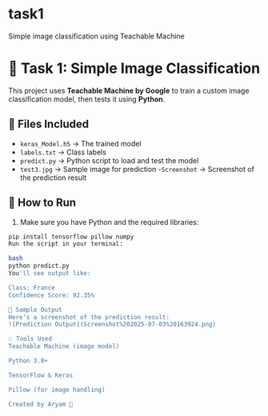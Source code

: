 # task1
Simple image classification using Teachable Machine
# 🎯 Task 1: Simple Image Classification

This project uses **Teachable Machine by Google** to train a custom image classification model, then tests it using **Python**.

## 📁 Files Included
- `keras_Model.h5` → The trained model
- `labels.txt` → Class labels
- `predict.py` → Python script to load and test the model
- `test3.jpg` → Sample image for prediction
-`Screenshot` → Screenshot of the prediction result

## 🚀 How to Run
1. Make sure you have Python and the required libraries:
```bash
pip install tensorflow pillow numpy
Run the script in your terminal:

bash
python predict.py
You'll see output like:

Class: France
Confidence Score: 92.35%

📸 Sample Output
Here’s a screenshot of the prediction result:
![Prediction Output](Screenshot%202025-07-03%20163924.png)

💡 Tools Used
Teachable Machine (image model)

Python 3.8+

TensorFlow & Keras

Pillow (for image handling)

Created by Aryam 🌸

